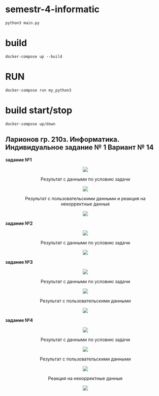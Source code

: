 # semestr-4-informatic
    python3 main.py

# build
    docker-compose up --build

# RUN
    docker-compose run my_python3

# build start/stop
    docker-compose up/down

## Ларионов гр. 210з. Информатика. Индивидуальное задание № 1 Вариант № 14

**задание №1**
<figure>
   <p align="center">
      <img src="https://github.com/dr-number/semestr-4-informatic/blob/main/for_read_me/ex_1/info.png">
   </p>
</figure>

<figure>
   <p align="center">Результат с данными по условию задачи</p>
   <p align="center">
      <img src="https://github.com/dr-number/semestr-4-informatic/blob/main/for_read_me/ex_1/standart.png">
   </p>
</figure>

<figure>
   <p align="center">Результат с пользовательскими данными и реакция на некорректные данные</p>
   <p align="center">
      <img src="https://github.com/dr-number/semestr-4-informatic/blob/main/for_read_me/ex_1/custom_data.png">
   </p>
</figure>

**задание №2**
<figure>
   <p align="center">
      <img src="https://github.com/dr-number/semestr-4-informatic/blob/main/for_read_me/ex_2/info.png">
   </p>
</figure>

<figure>
   <p align="center">Результат с данными по условию задачи</p>
   <p align="center">
      <img src="https://github.com/dr-number/semestr-4-informatic/blob/main/for_read_me/ex_2/standart.png">
   </p>
</figure>

**задание №3**
<figure>
   <p align="center">
      <img src="https://github.com/dr-number/semestr-4-informatic/blob/main/for_read_me/ex_3/info.png">
   </p>
</figure>

<figure>
   <p align="center">Результат с данными по условию задачи</p>
   <p align="center">
      <img src="https://github.com/dr-number/semestr-4-informatic/blob/main/for_read_me/ex_3/standart.png">
   </p>
</figure>

<figure>
   <p align="center">Результат с пользовательскими данными</p>
   <p align="center">
      <img src="https://github.com/dr-number/semestr-4-informatic/blob/main/for_read_me/ex_3/custom_data.png">
   </p>
</figure>

**задание №4**
<figure>
   <p align="center">
      <img src="https://github.com/dr-number/semestr-4-informatic/blob/main/for_read_me/ex_4/info.png">
   </p>
</figure>

<figure>
   <p align="center">Результат с данными по условию задачи</p>
   <p align="center">
      <img src="https://github.com/dr-number/semestr-4-informatic/blob/main/for_read_me/ex_4/standart.png">
   </p>
</figure>

<figure>
   <p align="center">Результат с пользовательскими данными</p>
   <p align="center">
      <img src="https://github.com/dr-number/semestr-4-informatic/blob/main/for_read_me/ex_4/custom_data.png">
   </p>
</figure>

<figure>
   <p align="center">Реакция на некорректные данные</p>
   <p align="center">
      <img src="https://github.com/dr-number/semestr-4-informatic/blob/main/for_read_me/ex_4/error_custom_data.png">
   </p>
</figure>
